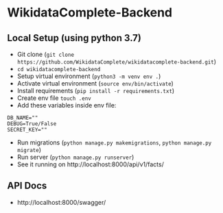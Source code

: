 # WikidataComplete-Backend

## Local Setup (using python 3.7)

- Git clone (`git clone https://github.com/WikidataComplete/wikidatacomplete-backend.git`)
- `cd wikidatacomplete-backend`
- Setup virtual environment (`python3 -m venv env .`)
- Activate virtual environment (`source env/bin/activate`)
- Install requirements (`pip install -r requirements.txt`)
- Create env file `touch .env`
- Add these variables inside env file:

```
DB_NAME=""
DEBUG=True/False
SECRET_KEY=""
```

- Run migrations (`python manage.py makemigrations`, `python manage.py migrate`)
- Run server (`python manage.py runserver`)
- See it running on http://localhost:8000/api/v1/facts/

## API Docs

- http://localhost:8000/swagger/
